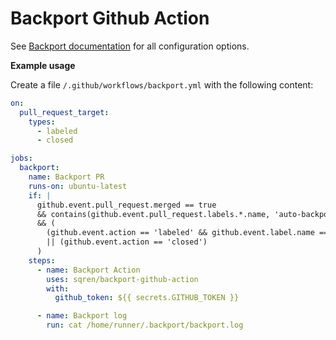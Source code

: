 # Backport Github Action

See [Backport documentation](https://github.com/sqren/backport) for all configuration options.

**Example usage**

Create a file `/.github/workflows/backport.yml` with the following content:

```yml
on:
  pull_request_target:
    types:
      - labeled
      - closed

jobs:
  backport:
    name: Backport PR
    runs-on: ubuntu-latest
    if: |
      github.event.pull_request.merged == true
      && contains(github.event.pull_request.labels.*.name, 'auto-backport')
      && (
        (github.event.action == 'labeled' && github.event.label.name == 'auto-backport')
        || (github.event.action == 'closed')
      )
    steps:
      - name: Backport Action
        uses: sqren/backport-github-action
        with:
          github_token: ${{ secrets.GITHUB_TOKEN }}

      - name: Backport log
        run: cat /home/runner/.backport/backport.log
          
```
